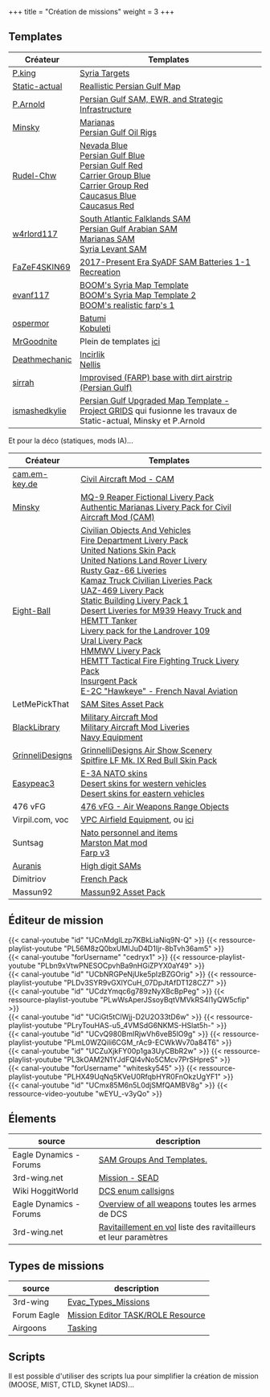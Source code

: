 +++
title = "Création de missions"
weight = 3
+++

## Templates
Créateur                                                                                                                        | Templates
--------------------------------------------------------------------------------------------------------------------------------|-----------
[P.king](https://www.digitalcombatsimulator.com/en/files/filter/type-is-static_template/sort-is-downloads/user-is-p.king/apply/?PER_PAGE=100) | [Syria Targets](https://www.digitalcombatsimulator.com/en/files/3312084/)
[Static-actual](https://www.digitalcombatsimulator.com/en/files/filter/type-is-static_template/sort-is-downloads/user-is-static_actual/apply/?PER_PAGE=100) | [Reallistic Persian Gulf Map](https://www.digitalcombatsimulator.com/en/files/3312201/)
[P.Arnold](https://www.digitalcombatsimulator.com/en/files/filter/user-is-P.%20Arnold/apply/)                                   | [Persian Gulf SAM, EWR, and Strategic Infrastructure](https://www.digitalcombatsimulator.com/en/files/3301349/)
[Minsky](https://www.digitalcombatsimulator.com/en/files/filter/type-is-static_template/user-is-Minsky/apply/?PER_PAGE=100)     | [Marianas](https://www.digitalcombatsimulator.com/en/files/3317341/)<br />[Persian Gulf Oil Rigs](https://www.digitalcombatsimulator.com/en/files/3314461/)
[Rudel-Chw](https://www.digitalcombatsimulator.com/en/files/filter/type-is-static_template/user-is-Rudel-Chw/apply/)            | [Nevada Blue](https://www.digitalcombatsimulator.com/en/files/3314426/)<br />[Persian Gulf Blue](https://www.digitalcombatsimulator.com/en/files/3314404/)<br />[Persian Gulf Red](https://www.digitalcombatsimulator.com/en/files/3314370/)<br />[Carrier Group Blue](https://www.digitalcombatsimulator.com/en/files/3312410/)<br />[Carrier Group Red](https://www.digitalcombatsimulator.com/en/files/3312342/)<br />[Caucasus Blue](https://www.digitalcombatsimulator.com/en/files/3312297/)<br />[Caucasus Red](https://www.digitalcombatsimulator.com/en/files/3312219/)
[w4rlord117](https://www.digitalcombatsimulator.com/en/files/filter/type-is-static_template/user-is-w4rlord117/apply/?PER_PAGE=100) | [South Atlantic Falklands SAM](https://www.digitalcombatsimulator.com/en/files/3322924/)<br />[Persian Gulf Arabian SAM](https://www.digitalcombatsimulator.com/en/files/3322516/)<br />[Marianas SAM](https://www.digitalcombatsimulator.com/en/files/3322212/)<br />[Syria Levant SAM](https://www.digitalcombatsimulator.com/en/files/3321812/)
[FaZeF4SKIN69](https://www.digitalcombatsimulator.com/fr/files/filter/user-is-FaZeF4SKIN69/apply/)                              | [2017-Present Era SyADF SAM Batteries 1-1 Recreation](https://www.digitalcombatsimulator.com/fr/files/3325429/)
[evanf117](https://www.digitalcombatsimulator.com/en/files/filter/type-is-static_template/user-is-evanf117/apply/?PER_PAGE=100) | [BOOM's Syria Map Template](https://www.digitalcombatsimulator.com/en/files/3316744/)<br />[BOOM's Syria Map Template 2](https://www.digitalcombatsimulator.com/en/files/3318963/)<br />[BOOM's realistic farp's 1](https://www.digitalcombatsimulator.com/en/files/3313730/)
[ospermor](https://www.digitalcombatsimulator.com/en/files/filter/type-is-static_template/user-is-ospermor/apply/?PER_PAGE=100) | [Batumi](https://www.digitalcombatsimulator.com/en/files/3316408/)<br />[Kobuleti](https://www.digitalcombatsimulator.com/en/files/3301165/)
[MrGoodnite](https://www.digitalcombatsimulator.com/en/files/filter/type-is-static_template/user-is-MrGoodnite/apply/?PER_PAGE=100) | Plein de templates [ici](https://www.digitalcombatsimulator.com/en/files/filter/type-is-static_template/user-is-MrGoodnite/apply/?PER_PAGE=100)
[Deathmechanic](https://www.digitalcombatsimulator.com/en/files/filter/type-is-static_template/user-is-Deathmechanic/apply/?PER_PAGE=100) | [Incirlik](https://www.digitalcombatsimulator.com/en/files/3320762/)<br />[Nellis](https://www.digitalcombatsimulator.com/en/files/3313282/)
[sirrah](https://www.digitalcombatsimulator.com/en/files/filter/type-is-static_template/user-is-sirrah/apply/?PER_PAGE=100)     | [Improvised (FARP) base with dirt airstrip (Persian Gulf)](https://www.digitalcombatsimulator.com/en/files/3313843/)
[ismashedkylie](https://www.digitalcombatsimulator.com/fr/files/filter/user-is-ismashedkylie/apply/)                            | [Persian Gulf Upgraded Map Template - Project GRIDS](https://www.digitalcombatsimulator.com/fr/files/3325667/) qui fusionne les travaux de Static-actual, Minsky et P.Arnold

Et pour la déco (statiques, mods IA)...

Créateur                                                                                                                        | Templates
--------------------------------------------------------------------------------------------------------------------------------|-----------
[cam.em-key.de](https://cam.em-key.de/download-2/)                                                                              | [Civil Aircraft Mod - CAM](https://cam.em-key.de/download-2/)
[Minsky](https://www.digitalcombatsimulator.com/en/files/filter/user-is-Minsky/apply/)                                          | [MQ-9 Reaper Fictional Livery Pack](https://www.digitalcombatsimulator.com/en/files/3314411/)<br />[Authentic Marianas Livery Pack for Civil Aircraft Mod (CAM)](https://www.digitalcombatsimulator.com/en/files/3318432/)
[Eight-Ball](https://www.digitalcombatsimulator.com/en/files/filter/user-is-Eight-Ball/apply/)                                  | [Civilian Objects And Vehicles](https://forum.dcs.world/topic/270558-civilian-objects-and-vehicles/)<br />[Fire Department Livery Pack](https://www.digitalcombatsimulator.com/en/files/3313210/)<br />[United Nations Skin Pack](https://www.digitalcombatsimulator.com/en/files/2943310/)<br />[United Nations Land Rover Livery](https://www.digitalcombatsimulator.com/en/files/3302378/)<br />[Rusty Gaz-66 Liveries](https://www.digitalcombatsimulator.com/en/files/3302471/)<br />[Kamaz Truck Civilian Liveries Pack](https://www.digitalcombatsimulator.com/en/files/3302540/)<br />[UAZ-469 Livery Pack](https://www.digitalcombatsimulator.com/en/files/3319430/)<br />[Static Building Livery Pack 1](https://www.digitalcombatsimulator.com/en/files/3318547/)<br />[Desert Liveries for M939 Heavy Truck and HEMTT Tanker](https://www.digitalcombatsimulator.com/en/files/3318534/)<br />[Livery pack for the Landrover 109](https://www.digitalcombatsimulator.com/en/files/3312959/)<br />[Ural Livery Pack](https://www.digitalcombatsimulator.com/en/files/3313040/)<br />[HMMWV Livery Pack](https://www.digitalcombatsimulator.com/en/files/3313045/)<br />[HEMTT Tactical Fire Fighting Truck Livery Pack](https://www.digitalcombatsimulator.com/en/files/3313046/)<br />[Insurgent Pack](https://www.digitalcombatsimulator.com/en/files/3313068/)<br />[E-2C "Hawkeye" - French Naval Aviation](https://www.digitalcombatsimulator.com/en/files/2292535/)
LetMePickThat                                                                                                                   | [SAM Sites Asset Pack](https://forum.dcs.world/topic/275571-sam-sites-asset-pack-a-3d-assets-mod-to-populate-you-sam-sites-farp-and-other-bases/)
[BlackLibrary](https://www.digitalcombatsimulator.com/en/files/filter/user-is-BlackLibrary/apply/)                              | [Military Aircraft Mod](https://www.digitalcombatsimulator.com/en/files/3307071/)<br />[Military Aircraft Mod Liveries](https://www.digitalcombatsimulator.com/en/files/3310355/)<br />[Navy Equipment](https://www.digitalcombatsimulator.com/en/files/3303802/)
[GrinneliDesigns](https://www.digitalcombatsimulator.com/en/files/filter/user-is-GrinnelliDesigns/apply/)                       | [GrinnelliDesigns Air Show Scenery](https://www.digitalcombatsimulator.com/en/files/3302379/)<br />[Spitfire LF Mk. IX Red Bull Skin Pack](https://www.digitalcombatsimulator.com/en/files/2989509/)
[Easypeac3](https://www.digitalcombatsimulator.com/en/files/filter/user-is-Easypeac3/apply/)                                    | [E-3A NATO skins](https://www.digitalcombatsimulator.com/en/files/3313130/)<br />[Desert skins for western vehicles](https://www.digitalcombatsimulator.com/en/files/3307516/)<br />[Desert skins for eastern vehicles](https://www.digitalcombatsimulator.com/en/files/3307500/)
476 vFG                                                                                                                         | [476 vFG - Air Weapons Range Objects](https://www.476vfightergroup.com/downloads.php?do=file&id=287)
Virpil.com, voc                                                                                                                 | [VPC Airfield Equipment](https://forum.dcs.world/topic/211575-vpc-airfield-equipment-094-beta/page/2/#comment-4632379), ou [ici](https://virpil.com/en/news/58-vpc-airfield-equipment-dlya-dcs-world)
Suntsag                                                                                                                         | [Nato personnel and items](https://forum.dcs.world/topic/190965-nato-personnel-and-items)<br />[Marston Mat mod](https://forum.dcs.world/topic/233670-suntsag-lockdown-modsliveries-collection-new-and-revised/?tab=comments#comment-4272504)<br />[Farp v3](https://forum.dcs.world/topic/186925-desert-farp-mod/?tab=comments#comment-3614555)
[Auranis](https://github.com/Auranis/)                                                                                          | [High digit SAMs](https://github.com/Auranis/HighDigitSAMs)
Dimitriov                                                                                                                       | [French Pack](https://forum.dcs.world/topic/257437-frenchpack-v491-update-on-27042022/#comment-4525169)
Massun92                                                                                                                        | [Massun92 Asset Pack](https://massun92.gumroad.com/l/VTreS)

## Éditeur de mission
<div class="contenu de_qualite"> <!-- Suntsag ancient gamer //-->
{{< canal-youtube "id" "UCnMdglLzp7KBkLiaNiq9N-Q" >}}
{{< ressource-playlist-youtube "PL56M8zQ0bxUMIJuD4D1Ijr-8bTvh36am5" >}}
</div>

<div class="contenu"> <!-- Alias //-->
{{< canal-youtube "forUsername" "cedryx1" >}}
{{< ressource-playlist-youtube "PLbn9xVtwPNESOCpvhBa9nHGiZPYX0aY49" >}}
</div>

<div class="contenu"> <!-- Loulou de DCS World //-->
{{< canal-youtube "id" "UCbNRGPeNjUke5pIzBZGOrig" >}}
{{< ressource-playlist-youtube "PLDv3SYR9vGXlYCuH_07DpJtAfDT128CZ7" >}}
</div>

<div class="contenu"> <!-- Empnicolas LzT //-->
{{< canal-youtube "id" "UCdzYmqc6g789zNyXBcBpPeg" >}}
{{< ressource-playlist-youtube "PLwWsAperJSsoyBqtVMVkRS4l1yQW5cfip" >}}
</div>

<div class="contenu"> <!-- lankypilot77 //-->
{{< canal-youtube "id" "UCiGt5tClWjj-D2U2O33tD6w" >}}
{{< ressource-playlist-youtube "PLryTouHAS-u5_4VMSdG6NKMS-HSlat5h-" >}}
</div>

<div class="contenu"> <!-- Banana Mayo //-->
{{< canal-youtube "id" "UCvQ980BmIRjwVh6veB5lO9g" >}}
{{< ressource-playlist-youtube "PLmL0WZQili6CGM_rAc9-ECWkWv70a84T6" >}}
</div>

<div class="contenu"> <!-- Grim Reapers //-->
{{< canal-youtube "id" "UCZuXjkFY00p1ga3UyCBbR2w" >}}
{{< ressource-playlist-youtube "PL3kOAM2N1YJdFQl4vNo5CMcv7PrSHpreS" >}}
</div>

<div class="contenu"> <!-- 131st Death Vipers //-->
{{< canal-youtube "forUsername" "whitesky545" >}}
{{< ressource-playlist-youtube "PLHX49UqNq5KVeU0RfqbHYR0FnOkzUgYF1" >}}
</div>

<div class="contenu"> <!-- JTFF Tracto VF84//-->
{{< canal-youtube "id" "UCmx85M6n5L0djSMfQAMBV8g" >}}
{{< ressource-video-youtube "wEYU_-v3yQo" >}}
</div>

## Élements
source                  | description
----------------------- | -----------
Eagle Dynamics - Forums | [SAM Groups And Templates.](https://forums.eagle.ru/showthread.php?t=218487)
3rd-wing.net            | [Mission - SEAD](http://wiki.3rd-wing.net/index.php?title=Mission:_SEAD#9K33_OSA)
Wiki HoggitWorld        | [DCS enum callsigns](https://wiki.hoggitworld.com/view/DCS_enum_callsigns)
Eagle Dynamics - Forums | [Overview of all weapons](https://forums.eagle.ru/showthread.php?t=158620) toutes les armes de DCS
3rd-wing.net            | [Ravitaillement en vol](http://wiki.3rd-wing.net/index.php?title=Ravitaillement_en_vol) liste des ravitailleurs et leur paramètres

## Types de missions
source       | description
------------ | -----------
3rd-wing     | [Evac_Types_Missions](http://server.3rd-wing.net/public/Miroo/doc/Evac_Types_Missions.pdf)
Forum Eagle  | [Mission Editor TASK/ROLE Resource](https://forums.eagle.ru/topic/67142-mission-editor-taskrole-resource)
Airgoons     | [Tasking](https://www.airgoons.com/w/Tasking)

## Scripts
Il est possible d'utiliser des scripts lua pour simplifier la création de mission (MOOSE, MIST, CTLD, Skynet IADS)...
